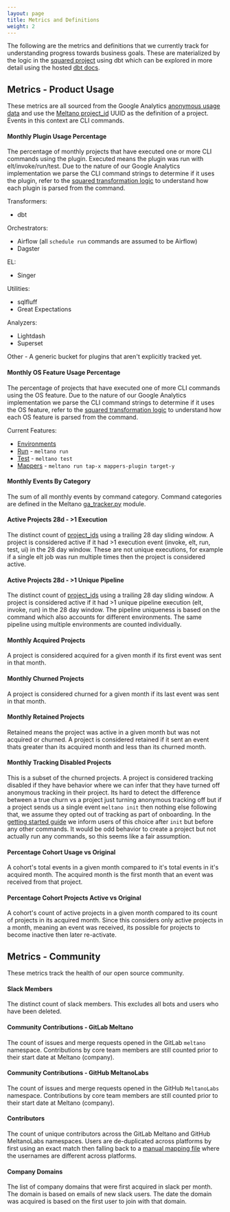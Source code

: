```yaml
---
layout: page
title: Metrics and Definitions
weight: 2
---
```


The following are the metrics and definitions that we currently track for understanding progress towards business goals.
These are materialized by the logic in the [squared project](https://gitlab.com/meltano/squared/) using dbt which can be explored in more detail using the hosted [dbt docs](https://meltano.gitlab.io/squared/#!/overview).

## Metrics - Product Usage

These metrics are all sourced from the Google Analytics [anonymous usage data](https://docs.meltano.com/reference/settings#send_anonymous_usage_stats) and use the [Meltano project_id](https://docs.meltano.com/reference/settings#project_id) UUID as the definition of a project.
Events in this context are CLI commands.

#### Monthly Plugin Usage Percentage

The percentage of monthly projects that have executed one or more CLI commands using the plugin.
Executed means the plugin was run with elt/invoke/run/test.
Due to the nature of our Google Analytics implementation we parse the CLI command strings to determine if it uses the plugin, refer to the [squared transformation logic](https://gitlab.com/meltano/squared/-/blob/master/data/transform/models/marts/telemetry/base/ga_commands_parsed.sql) to understand how each plugin is parsed from the command.

Transformers:

- dbt

Orchestrators:

- Airflow (all `schedule run` commands are assumed to be Airflow)
- Dagster

EL:

- Singer

Utilities:

- sqlfluff
- Great Expectations

Analyzers:

- Lightdash
- Superset

Other - A generic bucket for plugins that aren't explicitly tracked yet.

#### Monthly OS Feature Usage Percentage

The percentage of projects that have executed one of more CLI commands using the OS feature.
Due to the nature of our Google Analytics implementation we parse the CLI command strings to determine if it uses the OS feature, refer to the [squared transformation logic](https://gitlab.com/meltano/squared/-/blob/master/data/transform/models/marts/telemetry/base/ga_commands_parsed.sql) to understand how each OS feature is parsed from the command.

Current Features:

- [Environments](https://docs.meltano.com/reference/command-line-interface#environment)
- [Run](https://docs.meltano.com/reference/command-line-interface#run) - `meltano run`
- [Test](https://docs.meltano.com/reference/command-line-interface#test) - `meltano test`
- [Mappers](https://docs.meltano.com/concepts/plugins#mappers) - `meltano run tap-x mappers-plugin target-y`

#### Monthly Events By Category

The sum of all monthly events by command category.
Command categories are defined in the Meltano [ga_tracker.py](https://gitlab.com/meltano/meltano/-/blob/master/src/meltano/core/tracking/ga_tracker.py#L148) module.

#### Active Projects 28d - >1 Execution

The distinct count of [project_ids](https://docs.meltano.com/reference/settings#project_id) using a trailing 28 day sliding window.
A project is considered active if it had >1 execution event (invoke, elt, run, test, ui) in the 28 day window.
These are not unique executions, for example if a single elt job was run multiple times then the project is considered active.

#### Active Projects 28d - >1 Unique Pipeline

The distinct count of [project_ids](https://docs.meltano.com/reference/settings#project_id) using a trailing 28 day sliding window.
A project is considered active if it had >1 unique pipeline execution (elt, invoke, run) in the 28 day window.
The pipeline uniqueness is based on the command which also accounts for different environments.
The same pipeline using multiple environments are counted individually.

#### Monthly Acquired Projects

A project is considered acquired for a given month if its first event was sent in that month.

#### Monthly Churned Projects

A project is considered churned for a given month if its last event was sent in that month.

#### Monthly Retained Projects

Retained means the project was active in a given month but was not acquired or churned.
A project is considered retained if it sent an event thats greater than its acquired month and less than its churned month.

#### Monthly Tracking Disabled Projects

This is a subset of the churned projects.
A project is considered tracking disabled if they have behavior where we can infer that they have turned off anonymous tracking in their project.
Its hard to detect the difference between a true churn vs a project just turning anonymous tracking off but if a project sends us a single event `meltano init` then nothing else following that, we assume they opted out of tracking as part of onboarding.
In the [getting started guide](https://docs.meltano.com/getting-started#create-your-meltano-project) we inform users of this choice after `init` but before any other commands.
It would be odd behavior to create a project but not actually run any commands, so this seems like a fair assumption.

#### Percentage Cohort Usage vs Original

A cohort's total events in a given month compared to it's total events in it's acquired month.
The acquired month is the first month that an event was received from that project.

#### Percentage Cohort Projects Active vs Original

A cohort's count of active projects in a given month compared to its count of projects in its acquired month.
Since this considers only active projects in a month, meaning an event was received, its possible for projects to become inactive then later re-activate.

## Metrics - Community

These metrics track the health of our open source community.

#### Slack Members

The distinct count of slack members.
This excludes all bots and users who have been deleted.

#### Community Contributions - GitLab Meltano

The count of issues and merge requests opened in the GitLab `meltano` namespace.
Contributions by core team members are still counted prior to their start date at Meltano (company).

#### Community Contributions - GitHub MeltanoLabs

The count of issues and merge requests opened in the GitHub `MeltanoLabs` namespace.
Contributions by core team members are still counted prior to their start date at Meltano (company).

#### Contributors

The count of unique contributors across the GitLab Meltano and GitHub MeltanoLabs namespaces.
Users are de-duplicated across platforms by first using an exact match then falling back to a [manual mapping file](https://gitlab.com/meltano/squared/-/blob/master/data/transform/data/contributor_id_mapping.csv) where the usernames are different across platforms.

#### Company Domains

The list of company domains that were first acquired in slack per month.
The domain is based on emails of new slack users.
The date the domain was acquired is based on the first user to join with that domain.

